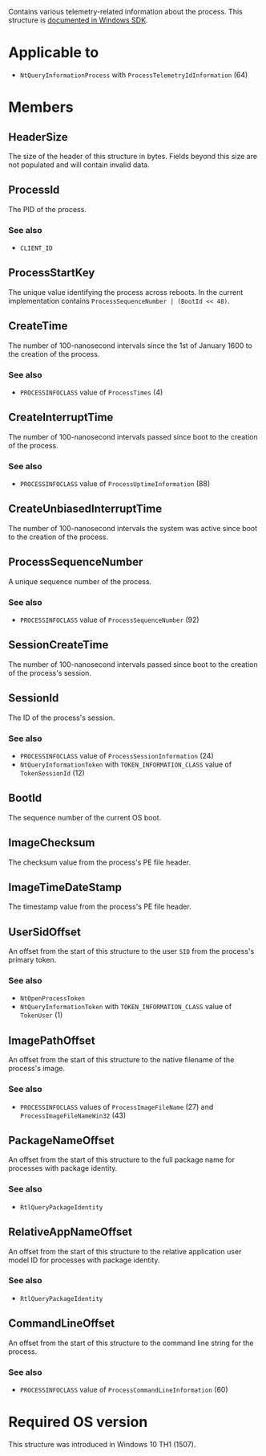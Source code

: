 Contains various telemetry-related information about the process. This structure is [documented in Windows SDK](https://learn.microsoft.com/en-us/windows/win32/devnotes/process_telemetry_id_information_type).

# Applicable to
 - `NtQueryInformationProcess` with `ProcessTelemetryIdInformation` (64)

# Members

## HeaderSize
The size of the header of this structure in bytes. Fields beyond this size are not populated and will contain invalid data.

## ProcessId
The PID of the process.

### See also
 - `CLIENT_ID`

## ProcessStartKey
The unique value identifying the process across reboots. In the current implementation contains `ProcessSequenceNumber | (BootId << 48)`.

## CreateTime
The number of 100-nanosecond intervals since the 1st of January 1600 to the creation of the process.

### See also
 - `PROCESSINFOCLASS` value of `ProcessTimes` (4)

## CreateInterruptTime
The number of 100-nanosecond intervals passed since boot to the creation of the process.

### See also
 - `PROCESSINFOCLASS` value of `ProcessUptimeInformation` (88)

## CreateUnbiasedInterruptTime
The number of 100-nanosecond intervals the system was active since boot to the creation of the process.

## ProcessSequenceNumber
A unique sequence number of the process.

### See also
 - `PROCESSINFOCLASS` value of `ProcessSequenceNumber` (92)

## SessionCreateTime
The number of 100-nanosecond intervals passed since boot to the creation of the process's session.

## SessionId
The ID of the process's session.

### See also
 - `PROCESSINFOCLASS` value of `ProcessSessionInformation` (24)
 - `NtQueryInformationToken` with `TOKEN_INFORMATION_CLASS` value of `TokenSessionId` (12)

## BootId
The sequence number of the current OS boot.

## ImageChecksum
The checksum value from the process's PE file header.

## ImageTimeDateStamp
The timestamp value from the process's PE file header.

## UserSidOffset
An offset from the start of this structure to the user `SID` from the process's primary token.

### See also
 - `NtOpenProcessToken`
 - `NtQueryInformationToken` with `TOKEN_INFORMATION_CLASS` value of `TokenUser` (1)

## ImagePathOffset
An offset from the start of this structure to the native filename of the process's image.

### See also
 - `PROCESSINFOCLASS` values of `ProcessImageFileName` (27) and `ProcessImageFileNameWin32` (43)

## PackageNameOffset
An offset from the start of this structure to the full package name for processes with package identity.

### See also
 - `RtlQueryPackageIdentity`

## RelativeAppNameOffset
An offset from the start of this structure to the relative application user model ID  for processes with package identity.

### See also
 - `RtlQueryPackageIdentity`

## CommandLineOffset
An offset from the start of this structure to the command line string for the process.

### See also
 - `PROCESSINFOCLASS` value of `ProcessCommandLineInformation` (60)

# Required OS version
This structure was introduced in Windows 10 TH1 (1507).